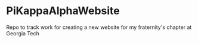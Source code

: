 PiKappaAlphaWebsite
===================

Repo to track work for creating a new website for my fraternity's chapter at Georgia Tech
